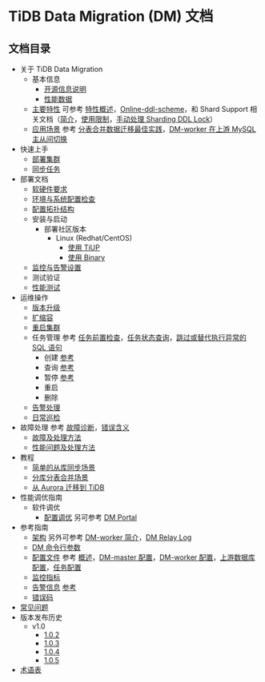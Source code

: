 # TiDB Data Migration (DM) 文档

<!-- markdownlint-disable MD007 -->
<!-- markdownlint-disable MD032 -->

## 文档目录

+ 关于 TiDB Data Migration
  + 基本信息
    - [开源信息说明](licensing.md)
    - [性能数据](performance.md)
  - [主要特性](key-features.md)  可参考 [特性概述](key-features.md)，[Online-ddl-scheme](feature-online-ddl-scheme.md)，和 Shard Support 相关文档（[简介](feature-shard-merge.md)，[使用限制](feature-shard-merge.md#使用限制)，[手动处理 Sharding DDL Lock](feature-manually-handling-sharding-ddl-locks.md)）
  - [应用场景](scenarios.md) 参考 [分表合并数据迁移最佳实践](shard-merge-best-practices.md)，[DM-worker 在上游 MySQL 主从间切换](usage-scenario-master-slave-switch.md)
+ 快速上手
  - [部署集群](quick-start-with-dm.md)
  - [同步任务](replicate-data-using-dm.md)
+ 部署文档
  - [软硬件要求](hardware-and-software-requirements.md)
  - [环境与系统配置检查](system-configuration-check.md)
  - [配置拓扑结构](configure-topology.md)
  + 安装与启动
    + 部署社区版本
      + Linux (Redhat/CentOS)
        - [使用 TiUP](deploy-a-dm-cluster-using-tiup.md)
        - [使用 Binary](deploy-a-dm-cluster-using-binary.md)
  + [监控与告警设置](monitor-a-dm-cluster.md)
  + 测试验证
  + [性能测试](benchmark-v1.0-ga.md)
+ 运维操作
  - [版本升级](dm-upgrade.md)
  - [扩缩容](scale-a-dm-cluster.md)
  - [重启集群](cluster-operations.md#重启集群组件)
  + 任务管理 参考 [任务前置检查](precheck.md)，[任务状态查询](query-status.md)，[跳过或替代执行异常的 SQL 语句](skip-or-replace-abnormal-sql-statements.md)
    - 创建 [参考](manage-replication-tasks.md##创建数据同步任务)
    - 查询 [参考](manage-replication-tasks.md#查询数据同步任务状态)
    - 暂停 [参考](manage-replication-tasks.md#暂停数据同步任务)
    - 重启
    - 删除
  - [告警处理](handle-alerts.md)
  - [日常巡检](daily-check.md)
+ 故障处理 参考 [故障诊断](troubleshoot-dm.md)，[错误含义](error-system.md)
  - [故障及处理方法](error-handling.md)
  - [性能问题及处理方法](handle-performance-issues.md)
+ 教程
  - [简单的从库同步场景](usage-scenario-simple-replication.md)
  - [分库分表合并场景](usage-scenario-shard-merge.md)
  - [从 Aurora 迁移到 TiDB](migrate-from-mysql-aurora.md)
+ 性能调优指南
  + 软件调优
    - [配置调优](tune-configuration.md) 另可参考 [DM Portal](dm-portal.md)
+ 参考指南
  - [架构](overview.md#dm-架构) 另外可参考 [DM-worker 简介](dm-worker-intro.md)，[DM Relay Log](relay-log.md)
  - [DM 命令行参数](command-line-flags.md)
  - [配置文件](configuration-file.md) 参考 [概述](config-overview.md)，[DM-master 配置](dm-master-configuration-file.md)，[DM-worker 配置](dm-worker-configuration-file.md)，[上游数据库配置](source-configuration-file.md)，[任务配置](task-configuration-file.md)
  - [监控指标](monitor-a-dm-cluster.md)
  - [告警信息](alert-rules.md) [参考](monitor-a-dm-cluster.md)
  - [错误码](error-codes.md)
+ [常见问题](faq.md)
+ 版本发布历史
  + v1.0
    - [1.0.2](releases/1.0.2.md)
    - [1.0.3](releases/1.0.3.md)
    - [1.0.4](releases/1.0.4.md)
    - [1.0.5](releases/1.0.5.md)
+ [术语表](glossary.md)
